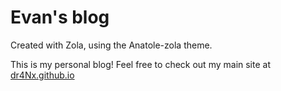 # Evan's blog

Created with Zola, using the Anatole-zola theme.

This is my personal blog! Feel free to check out my main site at [dr4Nx.github.io](https://dr4Nx.github.io)
